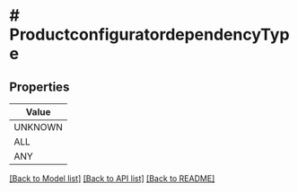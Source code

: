 # # ProductconfiguratordependencyType


## Properties



| Value |
------------ |
UNKNOWN|&#39;UNKNOWN&#39;
ALL|&#39;ALL&#39;
ANY|&#39;ANY&#39;

[[Back to Model list]](../../README.md#models) [[Back to API list]](../../README.md#endpoints) [[Back to README]](../../README.md)